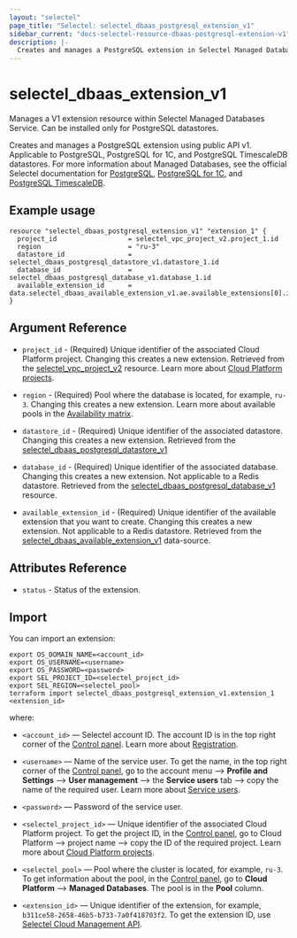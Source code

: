 ```yaml
---
layout: "selectel"
page_title: "Selectel: selectel_dbaas_postgresql_extension_v1"
sidebar_current: "docs-selectel-resource-dbaas-postgresql-extension-v1"
description: |-
  Creates and manages a PostgreSQL extension in Selectel Managed Databases Service using public API v1.
---
```


# selectel\_dbaas\_extension\_v1

Manages a V1 extension resource within Selectel Managed Databases Service. Can be installed only for PostgreSQL datastores.

Creates and manages a PostgreSQL extension using public API v1. Applicable to PostgreSQL, PostgreSQL for 1C, and PostgreSQL TimescaleDB datastores. For more information about Managed Databases, see the official Selectel documentation for [PostgreSQL](https://docs.selectel.ru/cloud/managed-databases/postgresql/), [PostgreSQL for 1C](https://docs.selectel.ru/cloud/managed-databases/postgresql-for-1c/), and [PostgreSQL TimescaleDB](https://docs.selectel.ru/cloud/managed-databases/timescaledb/).

## Example usage

```hcl
resource "selectel_dbaas_postgresql_extension_v1" "extension_1" {
  project_id                  = selectel_vpc_project_v2.project_1.id
  region                      = "ru-3"
  datastore_id                = selectel_dbaas_postgresql_datastore_v1.datastore_1.id
  database_id                 = selectel_dbaas_postgresql_database_v1.database_1.id
  available_extension_id      = data.selectel_dbaas_available_extension_v1.ae.available_extensions[0].id
}
```

## Argument Reference

* `project_id` - (Required) Unique identifier of the associated Cloud Platform project. Changing this creates a new extension. Retrieved from the [selectel_vpc_project_v2](https://registry.terraform.io/providers/selectel/selectel/latest/docs/resources/vpc_project_v2) resource. Learn more about [Cloud Platform projects](https://docs.selectel.ru/cloud/managed-databases/about/projects/).

* `region` - (Required) Pool where the database is located, for example, `ru-3`. Changing this creates a new extension. Learn more about available pools in the [Availability matrix](https://docs.selectel.ru/control-panel-actions/availability-matrix/#облачные-базы-данных).

* `datastore_id` - (Required) Unique identifier of the associated datastore. Changing this creates a new extension. Retrieved from the [selectel_dbaas_postgresql_datastore_v1](https://registry.terraform.io/providers/selectel/selectel/latest/docs/resources/dbaas_postgresql_datastore_v1)

* `database_id` - (Required) Unique identifier of the associated database. Changing this creates a new extension. Not applicable to a Redis datastore. Retrieved from the [selectel_dbaas_postgresql_database_v1](https://registry.terraform.io/providers/selectel/selectel/latest/docs/resources/dbaas_postgresql_database_v1) resource.

* `available_extension_id` - (Required) Unique identifier of the available extension that you want to create. Changing this creates a new extension. Not applicable to a Redis datastore. Retrieved from the [selectel_dbaas_available_extension_v1](https://registry.terraform.io/providers/selectel/selectel/latest/docs/data-sources/dbaas_available_extension_v1) data-source.

## Attributes Reference

* `status` - Status of the extension.

## Import

You can import an extension:

```shell
export OS_DOMAIN_NAME=<account_id>
export OS_USERNAME=<username>
export OS_PASSWORD=<password>
export SEL_PROJECT_ID=<selectel_project_id>
export SEL_REGION=<selectel_pool>
terraform import selectel_dbaas_postgresql_extension_v1.extension_1 <extension_id>
```

where:

* `<account_id>` — Selectel account ID. The account ID is in the top right corner of the [Control panel](https://my.selectel.ru/). Learn more about [Registration](https://docs.selectel.ru/control-panel-actions/account/registration/).

* `<username>` — Name of the service user. To get the name, in the top right corner of the [Control panel](https://my.selectel.ru/profile/users_management/users?type=service), go to the account menu ⟶ **Profile and Settings** ⟶ **User management** ⟶ the **Service users** tab ⟶ copy the name of the required user. Learn more about [Service users](https://docs.selectel.ru/control-panel-actions/users-and-roles/user-types-and-roles/).

* `<password>` — Password of the service user.

* `<selectel_project_id>` — Unique identifier of the associated Cloud Platform project. To get the project ID, in the [Control panel](https://my.selectel.ru/vpc/), go to Cloud Platform ⟶ project name ⟶  copy the ID of the required project. Learn more about [Cloud Platform projects](https://docs.selectel.ru/cloud/managed-databases/about/projects/).

* `<selectel_pool>` — Pool where the cluster is located, for example, `ru-3`. To get information about the pool, in the [Control panel](https://my.selectel.ru/vpc/dbaas/), go to **Cloud Platform** ⟶ **Managed Databases**. The pool is in the **Pool** column.
  
* `<extension_id>` — Unique identifier of the extension, for example, `b311ce58-2658-46b5-b733-7a0f418703f2`. To get the extension ID, use [Selectel Cloud Management API](https://developers.selectel.ru/docs/selectel-cloud-platform/dbaas_api/).
